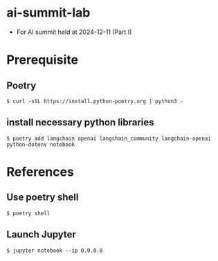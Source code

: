 # ai-summit-lab
- For AI summit held at 2024-12-11 (Part I)

# Prerequisite
## Poetry

```
$ curl -sSL https://install.python-poetry.org | python3 -
```

## install necessary python libraries
```
$ poetry add langchain openai langchain_community langchain-openai python-dotenv notebook
```



# References
## Use poetry shell
```
$ poetry shell
```

## Launch Jupyter
```
$ jupyter notebook --ip 0.0.0.0
```

